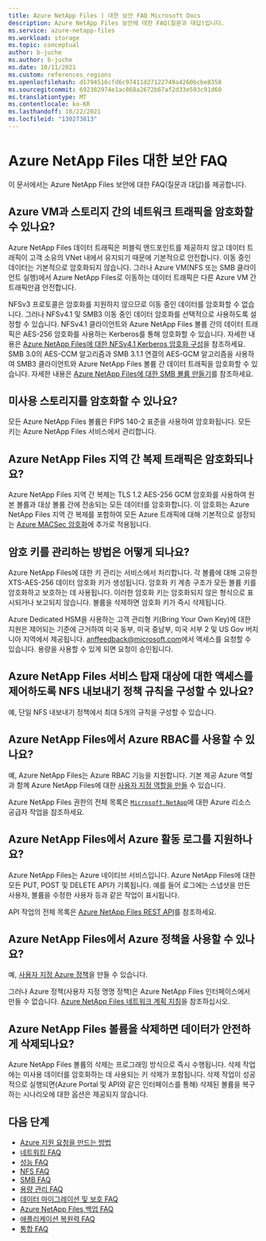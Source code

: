 ```yaml
---
title: Azure NetApp Files | 대한 보안 FAQ Microsoft Docs
description: Azure NetApp Files 보안에 대한 FAQ(질문과 대답)입니다.
ms.service: azure-netapp-files
ms.workload: storage
ms.topic: conceptual
author: b-juche
ms.author: b-juche
ms.date: 10/11/2021
ms.custom: references_regions
ms.openlocfilehash: d1794516cfd6c97411d27122749a4260bcbe8358
ms.sourcegitcommit: 692382974e1ac868a2672b67af2d33e593c91d60
ms.translationtype: MT
ms.contentlocale: ko-KR
ms.lasthandoff: 10/22/2021
ms.locfileid: "130273813"
---
```

# <a name="security-faqs-for-azure-netapp-files"></a>Azure NetApp Files 대한 보안 FAQ

이 문서에서는 Azure NetApp Files 보안에 대한 FAQ(질문과 대답)를 제공합니다.

## <a name="can-the-network-traffic-between-the-azure-vm-and-the-storage-be-encrypted"></a>Azure VM과 스토리지 간의 네트워크 트래픽을 암호화할 수 있나요?

Azure NetApp Files 데이터 트래픽은 퍼블릭 엔드포인트를 제공하지 않고 데이터 트래픽이 고객 소유의 VNet 내에서 유지되기 때문에 기본적으로 안전합니다. 이동 중인 데이터는 기본적으로 암호화되지 않습니다. 그러나 Azure VM(NFS 또는 SMB 클라이언트 실행)에서 Azure NetApp Files로 이동하는 데이터 트래픽은 다른 Azure VM 간 트래픽만큼 안전합니다. 

NFSv3 프로토콜은 암호화를 지원하지 않으므로 이동 중인 데이터를 암호화할 수 없습니다. 그러나 NFSv4.1 및 SMB3 이동 중인 데이터 암호화를 선택적으로 사용하도록 설정할 수 있습니다. NFSv4.1 클라이언트와 Azure NetApp Files 볼륨 간의 데이터 트래픽은 AES-256 암호화를 사용하는 Kerberos를 통해 암호화할 수 있습니다. 자세한 내용은 [Azure NetApp Files에 대한 NFSv4.1 Kerberos 암호화 구성](configure-kerberos-encryption.md)을 참조하세요. SMB 3.0의 AES-CCM 알고리즘과 SMB 3.1.1 연결의 AES-GCM 알고리즘을 사용하여 SMB3 클라이언트와 Azure NetApp Files 볼륨 간 데이터 트래픽을 암호화할 수 있습니다. 자세한 내용은 [Azure NetApp Files에 대한 SMB 볼륨 만들기](azure-netapp-files-create-volumes-smb.md)를 참조하세요. 

## <a name="can-the-storage-be-encrypted-at-rest"></a>미사용 스토리지를 암호화할 수 있나요?

모든 Azure NetApp Files 볼륨은 FIPS 140-2 표준을 사용하여 암호화됩니다. 모든 키는 Azure NetApp Files 서비스에서 관리합니다. 

## <a name="is-azure-netapp-files-cross-region-replication-traffic-encrypted"></a>Azure NetApp Files 지역 간 복제 트래픽은 암호화되나요?

Azure NetApp Files 지역 간 복제는 TLS 1.2 AES-256 GCM 암호화를 사용하여 원본 볼륨과 대상 볼륨 간에 전송되는 모든 데이터를 암호화합니다. 이 암호화는 Azure NetApp Files 지역 간 복제를 포함하여 모든 Azure 트래픽에 대해 기본적으로 설정되는 [Azure MACSec 암호화](../security/fundamentals/encryption-overview.md)에 추가로 적용됩니다. 

## <a name="how-are-encryption-keys-managed"></a>암호 키를 관리하는 방법은 어떻게 되나요? 

Azure NetApp Files에 대한 키 관리는 서비스에서 처리합니다. 각 볼륨에 대해 고유한 XTS-AES-256 데이터 암호화 키가 생성됩니다. 암호화 키 계층 구조가 모든 볼륨 키를 암호화하고 보호하는 데 사용됩니다. 이러한 암호화 키는 암호화되지 않은 형식으로 표시되거나 보고되지 않습니다. 볼륨을 삭제하면 암호화 키가 즉시 삭제됩니다.

Azure Dedicated HSM을 사용하는 고객 관리형 키(Bring Your Own Key)에 대한 지원은 제어되는 기준에 근거하여 미국 동부, 미국 중남부, 미국 서부 2 및 US Gov 버지니아 지역에서 제공됩니다. [anffeedback@microsoft.com](mailto:anffeedback@microsoft.com)에서 액세스를 요청할 수 있습니다. 용량을 사용할 수 있게 되면 요청이 승인됩니다.

## <a name="can-i-configure-the-nfs-export-policy-rules-to-control-access-to-the-azure-netapp-files-service-mount-target"></a>Azure NetApp Files 서비스 탑재 대상에 대한 액세스를 제어하도록 NFS 내보내기 정책 규칙을 구성할 수 있나요?

예, 단일 NFS 내보내기 정책에서 최대 5개의 규칙을 구성할 수 있습니다.

## <a name="can-i-use-azure-rbac-with-azure-netapp-files"></a>Azure NetApp Files에서 Azure RBAC를 사용할 수 있나요?

예, Azure NetApp Files는 Azure RBAC 기능을 지원합니다. 기본 제공 Azure 역할과 함께 Azure NetApp Files에 대한 [사용자 지정 역할을 만들](../role-based-access-control/custom-roles.md) 수 있습니다. 

Azure NetApp Files 권한의 전체 목록은 [`Microsoft.NetApp`](../role-based-access-control/resource-provider-operations.md#microsoftnetapp)에 대한 Azure 리소스 공급자 작업을 참조하세요.

## <a name="are-azure-activity-logs-supported-on-azure-netapp-files"></a>Azure NetApp Files에서 Azure 활동 로그를 지원하나요?

Azure NetApp Files는 Azure 네이티브 서비스입니다. Azure NetApp Files에 대한 모든 PUT, POST 및 DELETE API가 기록됩니다. 예를 들어 로그에는 스냅샷을 만든 사용자, 볼륨을 수정한 사용자 등과 같은 작업이 표시됩니다.

API 작업의 전체 목록은 [Azure NetApp Files REST API](/rest/api/netapp/)를 참조하세요.

## <a name="can-i-use-azure-policies-with-azure-netapp-files"></a>Azure NetApp Files에서 Azure 정책을 사용할 수 있나요?

예, [사용자 지정 Azure 정책](../governance/policy/tutorials/create-custom-policy-definition.md)을 만들 수 있습니다. 

그러나 Azure 정책(사용자 지정 명명 정책)은 Azure NetApp Files 인터페이스에서 만들 수 없습니다. [Azure NetApp Files 네트워크 계획 지침](azure-netapp-files-network-topologies.md#considerations)을 참조하십시오.

## <a name="when-i-delete-an-azure-netapp-files-volume-is-the-data-deleted-safely"></a>Azure NetApp Files 볼륨을 삭제하면 데이터가 안전하게 삭제되나요? 

Azure NetApp Files 볼륨의 삭제는 프로그래밍 방식으로 즉시 수행됩니다. 삭제 작업에는 미사용 데이터를 암호화하는 데 사용되는 키 삭제가 포함됩니다. 삭제 작업이 성공적으로 실행되면(Azure Portal 및 API와 같은 인터페이스를 통해) 삭제된 볼륨을 복구하는 시나리오에 대한 옵션은 제공되지 않습니다.


## <a name="next-steps"></a>다음 단계  

- [Azure 지원 요청을 만드는 방법](../azure-portal/supportability/how-to-create-azure-support-request.md)
- [네트워킹 FAQ](faq-networking.md)
- [성능 FAQ](faq-performance.md)
- [NFS FAQ](faq-nfs.md)
- [SMB FAQ](faq-smb.md)
- [용량 관리 FAQ](faq-capacity-management.md)
- [데이터 마이그레이션 및 보호 FAQ](faq-data-migration-protection.md)
- [Azure NetApp Files 백업 FAQ](faq-backup.md)
- [애플리케이션 복원력 FAQ](faq-application-resilience.md)
- [통합 FAQ](faq-integration.md)